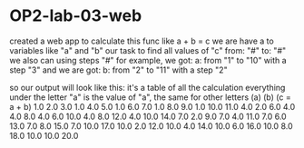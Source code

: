# OP2-lab-03-web
created a web app 
to calculate this func like a + b = c
we are have a to variables like "a" and "b"
our task to find all values of "c"
from: "#" to: "#"
we also can using steps "#"
for example, we got:
a:
from "1" to "10" with a step "3"
and we are got:
b:
from "2" to "11" with a step "2"

so our output will look like this:
it's a table of all the calculation
everything under the letter "a" is the value of "a", the same for other letters
(a)	(b)	(c = a + b)
1.0	2.0 3.0
1.0	4.0	5.0
1.0	6.0	7.0
1.0	8.0	9.0
1.0	10.0	11.0
4.0	2.0	6.0
4.0	4.0	8.0
4.0	6.0	10.0
4.0	8.0	12.0
4.0	10.0	14.0
7.0	2.0	9.0
7.0	4.0	11.0
7.0	6.0	13.0
7.0	8.0	15.0
7.0	10.0	17.0
10.0	2.0	12.0
10.0	4.0	14.0
10.0	6.0	16.0
10.0	8.0	18.0
10.0	10.0	20.0

